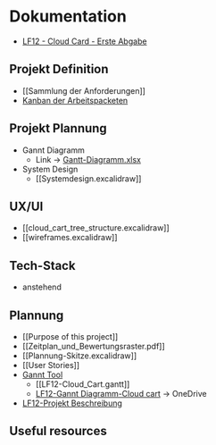 # Dokumentation
- [LF12 - Cloud Card - Erste Abgabe](https://bbs1mainz-my.sharepoint.com/:w:/g/personal/palaju_bsfi22_unterricht_bbs1-mainz_de/EQieV1-UeuxHs_HlkjH9Cb8BnLriON3VR5WO7u0S3gNTAg?e=VH1X43)
## Projekt Definition
- [[Sammlung der Anforderungen]]
- [Kanban der Arbeitspacketen](https://github.com/orgs/bbs1-lf12/projects/1)
##  Projekt Plannung
- Gannt Diagramm
	- Link → [Gantt-Diagramm.xlsx](https://bbs1mainz-my.sharepoint.com/:x:/g/personal/chaamo_bsfi21_unterricht_bbs1-mainz_de/EUE4N5Xim8tPuSfjoX3TSb8BGCAOdKnxbp_kiDuTQAjqdA?e=Xh0RDi)
- System Design
	- [[Systemdesign.excalidraw]]
## UX/UI
- [[cloud_cart_tree_structure.excalidraw]]
- [[wireframes.excalidraw]]
## Tech-Stack
- anstehend
## Plannung
- [[Purpose of this project]]
- [[Zeitplan_und_Bewertungsraster.pdf]] 
- [[Plannung-Skitze.excalidraw]]
- [[User Stories]]
- [Gannt Tool](https://www.onlinegantt.com)
	- [[LF12-Cloud_Cart.gantt]]
	- [LF12-Gannt Diagramm-Cloud cart](https://bbs1mainz-my.sharepoint.com/:x:/g/personal/palaju_bsfi22_unterricht_bbs1-mainz_de/EaoEn5PUWNRCmp4K2O9ye_UBm7mvvVaEKHDA246qZWaM7w?e=h3Gaex) -> OneDrive
- [LF12-Projekt Beschreibung](https://bbs1mainz-my.sharepoint.com/:w:/g/personal/palaju_bsfi22_unterricht_bbs1-mainz_de/EdYPZWhH5DlKm4Zg5-jyRGwB7N6uga3wscqz0ilGK4NeNA?e=alCwWd)
## Useful resources
